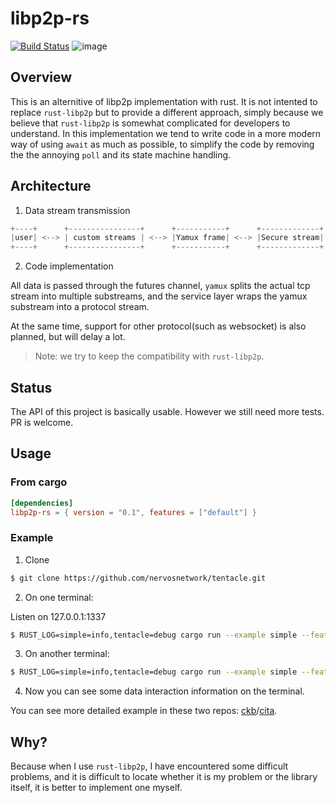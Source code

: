 # libp2p-rs

[![Build Status](https://travis-ci.com/pldteam/libp2p-rs.svg?token=tEt4wqXiQg5sktaf43jn&branch=master)](https://travis-ci.com/pldteam/libp2p-rs)
![image](https://img.shields.io/badge/rustc-1.42-blue.svg)

## Overview

This is an alternitive of libp2p implementation with rust. It is not intented to replace `rust-libp2p` but to provide a different approach, simply because we believe that `rust-libp2p` is somewhat complicated for developers to understand. In this implementation we tend to write code in a more modern way of using `await` as much as possible, to simplify the code by removing the the annoying `poll` and its state machine handling. 

## Architecture

1. Data stream transmission

```rust
+----+      +----------------+      +-----------+      +-------------+      +----------+      +------+
|user| <--> | custom streams | <--> |Yamux frame| <--> |Secure stream| <--> |TCP stream| <--> |remote|
+----+      +----------------+      +-----------+      +-------------+      +----------+      +------+
```

2. Code implementation

All data is passed through the futures channel, `yamux` splits the actual tcp stream into multiple substreams,
and the service layer wraps the yamux substream into a protocol stream.

At the same time, support for other protocol(such as websocket) is also planned, but will delay a lot.

> Note: we try to keep the compatibility with `rust-libp2p`.

## Status

The API of this project is basically usable. However we still need more tests. PR is welcome.

## Usage

### From cargo

```toml
[dependencies]
libp2p-rs = { version = "0.1", features = ["default"] }
```

### Example

1. Clone

```bash
$ git clone https://github.com/nervosnetwork/tentacle.git
```

2. On one terminal:

Listen on 127.0.0.1:1337
```bash
$ RUST_LOG=simple=info,tentacle=debug cargo run --example simple --features molc -- server
```

3. On another terminal:

```bash
$ RUST_LOG=simple=info,tentacle=debug cargo run --example simple --features molc
```

4. Now you can see some data interaction information on the terminal.

You can see more detailed example in these two repos: [ckb](https://github.com/nervosnetwork/ckb)/[cita](https://github.com/cryptape/cita).

## Why?

Because when I use `rust-libp2p`, I have encountered some difficult problems,
and it is difficult to locate whether it is my problem or the library itself,
it is better to implement one myself.
